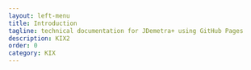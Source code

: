 ```yaml
---
layout: left-menu
title: Introduction
tagline: technical documentation for JDemetra+ using GitHub Pages
description: KIX2
order: 0
category: KIX
---
```

